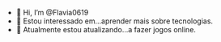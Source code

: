 - 👋 Hi, I’m @Flavia0619
- 👀 Estou interessado em...aprender mais sobre tecnologias.
- 🌱 Atualmente estou atualizando...a fazer jogos online.

<!---
Flavia0619/Flavia0619 is a ✨ special ✨ repository because its `README.md` (this file) appears on your GitHub profile.
You can click the Preview link to take a look at your changes.
--->
